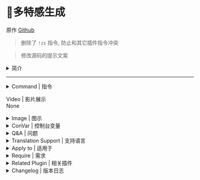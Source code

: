 # 📌多特感生成

原作 [Github](https://github.com/fbef0102/L4D1_2-Plugins/tree/master/l4dinfectedbots)

> 删除了 `!zs` 指令, 防止和其它插件指令冲突

> 修改源码的提示文案

<details><summary>简介</summary>

- 此插件控制游戏导演生成系统, 能够强制无视游戏特感数量限制, 生成多特感
- 当幸存者变多时, 僵尸数量变多、特感数量变多、Tank数量变多、Tank血量变多, 提升游戏难度
- 此插件可以让玩家在战役/写实/生存模式下加入特感阵营, 用来恶搞战役玩家XD
- 解锁特感队伍的人数上限, 可以加入第五位以上的特感真人玩家, 达成对抗 10 VS 10 玩法
- **支持所有模式包括突变模式**
</details>

---
<details><summary>Command | 指令</summary>

|指令|功能|权限|
|-|-|-|
|`!ji`|(仅限战役/写实/幸存者) 加入到感染者阵营|Admin & Console, 有cvar控制权限|
|`!js`|(仅限战役/写实/幸存者) 加入到幸存者阵营|Admin & Console, 有cvar控制权限|
|`!infhud`|开关感染者HUD, 只有开启转换阵容cvar才有实际效果<br>`l4d_infectedbots_coop_versus "1"`|Console|
|`!timer`|设置特感的生成时间 (权限: ADMFLAG_SLAY)|Admin|
|`!zlimit`|设置场上特感的数量上限 (权限: ADMFLAG_SLAY)|Admin|
|~~`!zs`~~|已删除指令, 防止和其它插件指令冲突<br>~~(仅限感染者玩家) 感染者玩家自杀 (让感染者卡住时可以死亡)~~||
</details>

Video | 影片展示
<br>None

<details><summary>Image | 图示</summary>

![l4dinfectedbots_1](image/l4dinfectedbots_1.jpg)<br>
![l4dinfectedbots_2](image/l4dinfectedbots_2.jpg)

- Join infected team and play in coop/survival/realism mode.<br>
- 在战役/写实/生存模式下加入特感阵营
![l4dinfectedbots_3](image/l4dinfectedbots_3.jpg)
</details>

<details><summary>ConVar | 控制台变量</summary>

<br>

此内容为自用 cvar, 仅当刷特插件, 并固定多少特多少秒刷特

关闭了: 转换阵容, 小僵尸数量\Tank数量和血量, witch数量

- <details><summary>部分Cvar参数解释</summary>

	<br>

	<details><summary>设置特感生成最大数量限制</summary>

	```sourcepawn
	l4d_infectedbots_charger_limit
	l4d_infectedbots_boomer_limit 
	l4d_infectedbots_hunter_limit
	l4d_infectedbots_jockey_limit
	l4d_infectedbots_smoker_limit
	l4d_infectedbots_spitter_limit
	```

	- 这6个cvar值加在一起必须等于或超过 `l4d_infectedbots_max_specials` <br>For example:

	```sourcepawn
	// 好的
	l4d_infectedbots_charger_limit 1
	l4d_infectedbots_boomer_limit 1
	l4d_infectedbots_hunter_limit 1
	l4d_infectedbots_jockey_limit 1
	l4d_infectedbots_smoker_limit 1
	l4d_infectedbots_spitter_limit 1
	l4d_infectedbots_max_specials 6 
	```

	```sourcepawn
	// 好的
	l4d_infectedbots_charger_limit 1
	l4d_infectedbots_boomer_limit 2
	l4d_infectedbots_hunter_limit 4
	l4d_infectedbots_jockey_limit 2
	l4d_infectedbots_smoker_limit 2
	l4d_infectedbots_spitter_limit 2
	l4d_infectedbots_max_specials 10 
	```

	```sourcepawn
	// 烂, 没设置好
	l4d_infectedbots_charger_limit 0
	l4d_infectedbots_boomer_limit 1
	l4d_infectedbots_hunter_limit 2
	l4d_infectedbots_jockey_limit 0
	l4d_infectedbots_smoker_limit 1
	l4d_infectedbots_spitter_limit 0
	l4d_infectedbots_max_specials 9 
	```

	> __Note__ 
	<br/>1. 请注意, 最大数量限制不包含witch的数量, 但会包含Tank的数量
	<br/>2. 在对抗／清道夫模式中, 特感最大生成数量 = 特感队伍的空位
	</details>

	<details><summary>5位以上存活的幸存者调整特感最大生成数量</summary>

	- 例如: 如果第5位以上存活的幸存者, 每3个玩家加入, 最大的特感数量加2<br>因此, 如果有10个存活的幸存者, 则特感最大生成数量为:4+2+2=8
		```php
		l4d_infectedbots_max_specials "4"
		l4d_infectedbots_add_specials "2"
		l4d_infectedbots_add_specials_scale "3"
		```

	- 如果不想改变特感生成数量, 可以设置
		```php
		l4d_infectedbots_add_specials "0"
		```

	> __Note__ 
	<br/>在对抗／清道夫模式中, 特感最大生成数量 = 特感队伍的空位
	</details>

	<details><summary>在战役/幸存者/写实模式下成为感染者</summary>

	- 例如:只有拥有 "z "权限的玩家才能加入感染者阵营, 且感染者只能有2个名额

	```sourcepawn
	l4d_infectedbots_coop_versus "1"
	l4d_infectedbots_coop_versus_join_access "z"
	l4d_infectedbots_coop_versus_human_limit "2"
	```

	- 如果想所有玩家可以加入感染者阵营, 请设置

	```sourcepawn
	l4d_infectedbots_coop_versus_join_access ""
	```

	- 在战役/幸存者/写实中, 感染者玩家将以灵魂状态下复活

	```sourcepawn
	l4d_infectedbots_coop_versus_human_ghost_enable "1" 
	```	

	- 感染者玩家可以接管在场上的Tank:

	```sourcepawn
	l4d_infectedbots_coop_versus_Tank_playable "1" 
	```
	</details>

	<details><summary>如何生成Tank</summary>

	- 每次生成特感都有5%的几率生成Tank<br>请注意, 如果达到了Tank数量上限或生成Tank的概率为0%, 仍然不会产生Tank (不影响游戏生成的Tank)

	```sourcepawn
	l4d_infectedbots_Tank_limit "2"
	l4d_infectedbots_Tank_spawn_probability "5"
	```

	- 如果想在最后救援时不生成Tank(不影响游戏生成的Tank), 请设置

	```sourcepawn
	l4d_infectedbots_Tank_spawn_final "0"
	```
	</details>

	<details><summary>5位以上存活的幸存者调整Tank生成限制</summary>

	- Tank上限 = 场上同时存在Tank的数量

	- 这意味着如果有第5位以上存活的幸存者, 每5个玩家加入, Tank可生成上限数量加1<br>因此, 如果有10个存活的幸存者, Tank可生成上限数量为: 2+1=3 (不影响游戏生成的Tank)

	```sourcepawn
	l4d_infectedbots_Tank_limit "2"
	l4d_infectedbots_add_Tanklimit "1"
	l4d_infectedbots_add_Tanklimit_scale "5"
	```

	- 如果想关闭这个功能, 请设置 

	```sourcepawn
	l4d_infectedbots_add_Tanklimit "0"
	```
	</details>

	<details><summary>5位以上存活的幸存者调整Tank血量</summary>

	- 例如: 有第5位以上存活的幸存者, 每3个玩家加入, Tank的血量就会增加1200<br/>因此, 如果有10个存活的幸存者, Tank血量为:4000+1200+1200=6400hp

	```sourcepawn
	l4d_infectedbots_adjust_Tankhealth_enable "1"
	l4d_infectedbots_default_Tankhealth "4000"
	l4d_infectedbots_add_Tankhealth "1200"
	l4d_infectedbots_add_Tankhealth_scale "3"
	```

	- 如果想关闭这个功能, 不想让这个插件改变Tank血量, 请设置

	```sourcepawn
	l4d_infectedbots_adjust_Tankhealth_enable "0"
	```
	>__Note__
	<br>Tank血量会依照游戏模式与难度自动做出最终调整, 譬如设置Tank血量为4000, 则
	<br>简单难度下Tank血量最终为 4000 - 0.75 = 3000
	<br>一般难度下Tank血量最终为 4000 - 1.0 = 4000
	<br>进阶/专家难度下Tank血量最终为 4000 - 2.0 = 8000
	<br>对抗/清道夫模式下Tank血量最终为 4000 - 1.5 = 6000
	</details>

	<details><summary>5位以上存活的幸存者调整普通僵尸最大数量</summary>

	- 例如:有第5位以上存活的幸存者, 每一个玩家加入, 普通僵尸最大数量将会增加2个<br>因此, 如果有10个存活的幸存者, 普通僵尸数量为: 30+2+2+2+2+2+2 = 42

	```sourcepawn
	l4d_infectedbots_adjust_commonlimit_enable "1"
	l4d_infectedbots_default_commonlimit "30"
	l4d_infectedbots_add_commonlimit_scale "1"
	l4d_infectedbots_add_commonlimit "2"
	```

	- 如果想关闭这个功能, 不想让这个插件改变僵尸最大数量, 请设置

	```sourcepawn
	l4d_infectedbots_adjust_commonlimit_enable "0"
	```
	</details>

	<details><summary>调整特感生成时间</summary>

	- 根据每个存活的幸存者, 减少一定数值的特感生成时间<br>如果有5个存活的幸存者, 则特感生成时间为:[最长时间: 60-(5x2) = 50, 最短时间: 30-(5x2) = 20]

	```sourcepawn
	l4d_infectedbots_spawn_time_max "60"
	l4d_infectedbots_spawn_time_min "30"
	l4d_infectedbots_adjust_spawn_times "1"
	l4d_infectedbots_adjust_reduced_spawn_times_on_player "2"
	```

	- 如果想关闭这个功能, 请设置 

	```sourcepawn
	l4d_infectedbots_adjust_spawn_times "0"
	```

	- (对抗/清道夫) 如何控制真人特感玩家的复活时间?
		- 真人玩家的复活时间是根据官方指令设定

		```sourcepawn
		sm_cvar z_ghost_delay_min "20"
		sm_cvar z_ghost_delay_max "30"
		```

		- 也依照"特感玩家数量"与"特感队伍空位"自动做出最终调整, 其公式为

		```sourcepawn
		// 如果"特感玩家数量" 大于等于4, 则以4代入计算
		// 如果"特感队伍空位" 大于等于4, 则以4代入计算
		最短时间: z_ghost_delay_min - (特感玩家数量 ÷ 特感队伍空位) 
		最长时间: z_ghost_delay_max - (特感玩家数量 ÷ 特感队伍空位)
		```

		- 以下举例

		```sourcepawn
		// 特感玩家:3人, 特感队伍空位:4人, z_ghost_delay_min: 30, z_ghost_delay_max: 40
		特感玩家复活时间最终为: [最短时间: 30 - (3÷4) = 22.5秒, 最长时间: 40 - (3÷4) = 30秒]

		// 特感玩家:1人, 特感队伍空位:1人, z_ghost_delay_min: 3, z_ghost_delay_max: 3
		特感玩家复活时间最终为: 3 - (1÷1) = 3秒

		// 特感玩家:2人, 特感队伍空位:4人, z_ghost_delay_min: 18, z_ghost_delay_max: 18
		特感玩家复活时间最终为: 18 - (2÷4) = 9秒

		// 特感玩家:3人, 特感队伍空位:8人, z_ghost_delay_min: 20, z_ghost_delay_max: 20
		特感玩家复活时间最终为: 20 - (3÷4) = 15秒

		// 特感玩家:4人, 特感队伍空位:8人, z_ghost_delay_min: 20, z_ghost_delay_max: 20
		特感玩家复活时间最终为: 20 - (4÷4) = 20秒

		// 特感玩家:7人, 特感队伍空位:8人, z_ghost_delay_min: 20, z_ghost_delay_max: 20
		特感玩家复活时间最终为: 20 - (4÷4) = 20秒
		```
	</details>

	<details><summary>特感生成距离 (仅限战役/写实)</summary>

	- 请注意!这个指令也会影响普通僵尸的生成范围

	```sourcepawn
	l4d_infectedbots_spawn_range_min "350"
	```

	- 让特感可以在非常接近幸存者的地方复活, 以获得更好的游戏体验

	```sourcepawn
	l4d_infectedbots_spawn_range_min "0" 
	```

	> __Warning__ 
	<br/>在对抗/清道夫模式中, 这个指令会影响灵魂状态下真人特感玩家的复活范围
	</details>

	<details><summary>刷特模式</summary>

	- 如果为1, 则感染者需要等待其他感染者准备好才能一起被插件生成攻击幸存者<br>如果为0, 相当于特感速递模式, 场上特感总数 为 `l4d_infectedbots_max_specials`

	```sourcepawn
	l4d_infectedbots_coordination "1" 
	```

	- 当场上有存活的Tank时停止生成AI特感

	```sourcepawn
	l4d_infectedbots_spawns_disabled_Tank "1" 
	```
	</details>

	<details><summary>设置刷特权重</summary>

	- 除了Tank与Witch以外可以增减特感的权重, 譬如

	```sourcepawn
	// 每一次特感生成, 有很大的机率生成Hunter与Charger
	// 如果Hunter与Charger达到最大数量限制, 则根据权重分配生成其他特感
	l4d_infectedbots_boomer_weight "5"
	l4d_infectedbots_charger_weight "90"
	l4d_infectedbots_hunter_weight "100"
	l4d_infectedbots_jockey_weight "10"
	l4d_infectedbots_smoker_weight "5"
	l4d_infectedbots_spitter_weight "8"
	```

	- 可根据"场上特感数量"与"生成最大数量"两种值调整每个特感的权重 (公式如何计算, 不要问)

	```sourcepawn
	// 如果为1, 可生成的最大数量越多, 该特感的权重值越高
	// 如果为1, 场上相同特感种类的数量越多, 该特感的权重值越低
	l4d_infectedbots_scale_weights "1"
	```
	</details>

	<details><summary>关闭插件提示</summary>

	![Message](https://user-images.githubusercontent.com/12229810/209463323-5c9336af-1883-4a20-a7f5-7d83d4357587.png)

	- 当存活的幸存者数量发生变化时宣布插件状态, 0=关 1=开

	```sourcepawn
	l4d_infectedbots_announcement_enable "0" 
	```
	</details>

	<details><summary>关闭感染者玩家发出红色的光</summary>

	![image](https://user-images.githubusercontent.com/12229810/209463883-ecf76a44-0da1-4044-81d4-68933d1c09d6.png)

	- 0=关 1=开

	```sourcepawn
	l4d_infectedbots_coop_versus_human_light "0" 
	```
	</details>

	<details><summary>停止特感Bots生成</summary>

	- 在对抗/清道夫模式中, 关闭特感bots生成, 只允许真人特感玩家生成特感 (此插件会继续生成Witch、不影响导演系统)

	```sourcepawn
	l4d_infectedbots_disable_infected_bots "1"
	```
	</details>

	<details><summary>计算第5位以上死亡的幸存者</summary>

	- 调整特感最大生成数量、Tank血量、普通僵尸最大数量、Tank生成限制时, 计算幸存者数量时也包含死亡的玩家

	```sourcepawn
	l4d_infectedbots_calculate_including_dead_player "1"
	```
	</details>

cfg/sourcemod/l4dinfectedbots.cfg
```sourcepawn
// This file was auto-generated by SourceMod (v1.11.0.6926)
// ConVars for plugin "l4dinfectedbots.smx"

// 在对抗/清道夫模式中, 关闭特感bots生成, 只允许真人特感玩家生成特感 (此插件会继续生成Witch, 不影响导演系统)
l4d_infectedbots_disable_infected_bots "0"

// --- 动态小僵尸参数 ---
// 如果为1, 则启用根据存活的幸存者数量调整僵尸数量
l4d_infectedbots_adjust_commonlimit_enable "0"

// 当幸存者数量不超过5人的僵尸数量
l4d_infectedbots_default_commonlimit "8"

// 存活的幸存者数量超过4个时, 最大普通僵尸数量上限 = default_commonlimit + [(存活的幸存者数量-4) ÷ 'add_commonlimit_scale'] × 'add_commonlimit'
l4d_infectedbots_add_commonlimit_scale "1"
 
// 存活的幸存者数量超过4个时, 每加入一个'l4d_infectedbots_default_commonlimit'的玩家, 就增加一定的值到'l4d_infectedbots_add_commonlimit_scale'
l4d_infectedbots_add_commonlimit "4"

// --- 动态特感参数 ---
// 幸存者少于4个及以下可生成的最大特感数量(必须让7个特感数量{不包括witch}上限的值加起来超过这个值
l4d_infectedbots_max_specials "18"

// 存活的幸存者数量超过4个时, 最大特感数量上限 = max_specials + [(存活的幸存者数量-4) ÷ 'add_specials_scale'] × 'add_specials'
// 每增加n位幸存者
l4d_infectedbots_add_specials_scale "0"

// 存活的幸存者数量超过4个时, 每加入一个'l4d_infectedbots_max_specials'的玩家, 就增加一定的值到'l4d_infectedbots_add_specials_scale'
// 每增加n位幸存者则+N特感数值,0=关闭
l4d_infectedbots_add_specials "2"

//--- 特感时间\生成参数 ---
// 在地图第一关离开安全区后多长时间开始刷特
l4d_infectedbots_initial_spawn_timer "40"

// 如果为1, 即使幸存者尚未离开安全区域, 游戏依然能生成特感
l4d_infectedbots_safe_spawn "0"
 
// 如果为1, 则根据幸存者数量与特感队伍的真人玩家数量调整特感复活时间
l4d_infectedbots_adjust_spawn_times "0"
 
// 每增加一位幸存者, 则减少(存活的幸存者数量-l4d_infectedbots_adjust_reduced_spawn_times_on_player)复活时间(初始4位幸存者也算在内)
l4d_infectedbots_adjust_reduced_spawn_times_on_player "1"
 
// 允许特感在同一个时间点复活没有误差 (小心启动, 会影响服务器卡顿)
l4d_infectedbots_spawn_on_same_frame 0// 从哪里寻找位置复活特感? (0=最前方幸存者附近, 1=随机的幸存者附近)
l4d_infectedbots_spawn_where_method "1"

// 特感生成的最小距离 (默认: 550, 仅战役/写实)
// 这个cvar也会影响普通僵尸的生成范围和灵魂状态下感染者玩家的复活距离
l4d_infectedbots_spawn_range_min "350"

// 设置插件生成的特感最大时间(秒)
l4d_infectedbots_spawn_time_max "20"

// 设置插件生成的特感最小时间(秒)
l4d_infectedbots_spawn_time_min "20"

// AI特感生成多少秒后踢出(AI防卡)
l4d_infectedbots_lifespan "25"

// 调整特感最大生成数量, Tank血量, 普通僵尸最大数量, tank生成限制时, 计算倖存者数量时也包含死亡的玩家
l4d_infectedbots_calculate_including_dead_player "0"

// 如果为1, 则当Tank存活时禁止特感复活
l4d_infectedbots_spawns_disabled_tank "1"

// --- 动态tank血量 ---
// 存活的幸存者数量超过4个时, 每加入一个'l4d_infectedbots_default_tankhealth'的玩家, 就增加一定的数值到'l4d_infectedbots_add_tankhealth_scale'
l4d_infectedbots_add_tankhealth "100"

// 存活的幸存者数量超过4个时, Tank血量上限 = max_specials + [(存活的幸存者数量-4) ÷ 'add_specials_scale'] × 'add_specials']
l4d_infectedbots_add_tankhealth_scale "1"

// 存活的幸存者数量超过4个时, 每加入一个'l4d_infectedbots_tank_limit'的玩家, 就增加一定的值给'l4d_infectedbots_add_tanklimit_scale'
l4d_infectedbots_add_tanklimit "1"

// 存活的幸存者数量超过4个时, Tank数量上限 = tank_limit + [(存活的幸存者数量-4) ÷ 'add_tanklimit_scale'] × 'add_tanklimit'
l4d_infectedbots_add_tanklimit_scale "3"

// 设置Tank默认血量上限, Tank血量上限受到游戏难度或模式影响 (若Tank血量上限设置为4000, 则简单难度3000血, 普通难度4000血, 对抗类型模式6000血, 高级/专家难度血量8000血)
l4d_infectedbots_default_tankhealth "4000"

// 如果为1, 则根据幸存者数量修改Tank血量上限
l4d_infectedbots_adjust_tankhealth_enable "0"

// 0=关闭插件, 1=开启插件
l4d_infectedbots_allow "1"

// 如果为1, 则当存活的幸存者数量发生变化时宣布插件状态
l4d_infectedbots_announcement_enable "0"

// 在战役/幸存者/清道夫中设置通过插件加入到感染者的玩家数量
l4d_infectedbots_coop_versus_human_limit "2"

// 有什么权限的玩家在战役/写实/生存模式中可以加入到感染者 (无内容 = 所有人, -1: 无法加入)
l4d_infectedbots_coop_versus_join_access "-1"

// 如果为1, 玩家可以在战役/写实/生存模式中接管Tank
l4d_infectedbots_coop_versus_tank_playable "1"

// 如果为1, 则玩家可以在战役/写实/生存模式中加入感染者(!ji加入感染者 !js加入幸存者)"
l4d_infectedbots_coop_versus "1"

// 如果为1, 则通知玩家如何加入到幸存者和感染者
l4d_infectedbots_coop_versus_announce "0"

// 如果为1, 则在战役/写实/生存模式中, 感染者玩家将以灵魂状态复活
l4d_infectedbots_coop_versus_human_ghost_enable "1"

// 如果为1, 则感染者玩家将发出红色的光
l4d_infectedbots_coop_versus_human_light "1"

// 是否提示感染者玩家如何开启HUD
l4d_infectedbots_infhud_announce "1"

// 感染者玩家是否开启HUD
l4d_infectedbots_infhud_enable "1"

// 如果为1, 则感染者需要等待其他感染者准备好才能一起被插件生成攻击幸存者
// 如果为0, 则感染者先场上复活5个 死了一个就会有灵魂状态的感染者顶替复活 轮流上场 保持在场能有3-5个特感, 变成特感速递
l4d_infectedbots_coordination "1"

// --- 单个特感生成数量 ---
// 插件可生成boomer的最大数量
l4d_infectedbots_boomer_limit "3"

// 插件生成boomer的权重值 [0~100]
l4d_infectedbots_boomer_weight "90"

// 插件可生成charger的最大数量
l4d_infectedbots_charger_limit "5"

// 插件生成charger的权重值 [0~100]
l4d_infectedbots_charger_weight "100"

// 插件可生成hunter的最大数量
l4d_infectedbots_hunter_limit "5"

// 插件生成hunter的权重值 [0~100]
l4d_infectedbots_hunter_weight "100"

// 插件可生成jockey的最大数量
l4d_infectedbots_jockey_limit "5"

// 插件生成jockey的权重值 [0~100]
l4d_infectedbots_jockey_weight "100"

// 插件可生成smoker的最大数量
l4d_infectedbots_smoker_limit "4"

// 插件生成smoker的权重值 [0~100]
l4d_infectedbots_smoker_weight "90"

// 插件可生成spitter的最大数量
l4d_infectedbots_spitter_limit "1"

// 插件生成spitter的权重值 [0~100]
l4d_infectedbots_spitter_weight "100"

// 在这些模式中启用插件, 逗号隔开不需要空格(全空=全模式启用插件)
l4d_infectedbots_modes ""

// 在这些模式中关闭插件, 逗号隔开不需要空格(全空=无)
l4d_infectedbots_modes_off ""

// 在这些模式中启用插件. 0=全模式, 1=战役/写实, 2=幸存者, 4=对抗, 8=清道夫 多个模式的数字加到一起
l4d_infectedbots_modes_tog "0"

// 如果为1, 可生成的最大数量越多, 该特感的权重值越高
// 如果为1, 场上相同特感种类的数量越多, 该特感的权重值越低
l4d_infectedbots_scale_weights "0"

// 在哪些游戏模式中禁止感染者玩家使用sm_zs (0: 无, 1: 战役/写实, 2: 对抗/清道夫, 4: 幸存者, 多个模式添加数字输出)
l4d_infectedbots_sm_zs_disable_gamemode "1"

// 插件可生成tank的最大数量 (不影响剧情tank)
l4d_infectedbots_tank_limit "0"

// 如果为1, 则最后一关救援中插件不会生成Tank(不影响剧情生成的Tank)
l4d_infectedbots_tank_spawn_final "1"

// 每次生成一个特感的时候多少概率会变成tank
l4d_infectedbots_tank_spawn_probability "0"

// 如果为1, 则在对抗/清道夫模式中, 强迫所有玩家加入到感染者
l4d_infectedbots_versus_coop "0"

// witch生成多少秒才会踢出(不影响剧情生成的witch)
l4d_infectedbots_witch_lifespan "200"

// 插件可生成witch的最大数量 (不影响剧情生成的witch)
l4d_infectedbots_witch_max_limit "0"

// 如果为1, 则救援开始时会生成witch
l4d_infectedbots_witch_spawn_final "0"

// 插件生成witch的最大时间(秒)
l4d_infectedbots_witch_spawn_time_max "120.0"

// 插件生成witch的最小时间(秒)
l4d_infectedbots_witch_spawn_time_min "90.0"
```
</details>

<details><summary>Q&A | 问题</summary>

<br>

1. <details><summary>特感无法生成, 然后服务器后台经常冒出 `Couldn't find xxxxx Spawn position in X tries`</summary>

	<br>

	<img width="406" alt="image" src="https://user-images.githubusercontent.com/12229810/209465301-a816bd24-44d7-4e48-93ac-872857115631.png">

	分析:AI特感与普通感染者生成的范围是受到限制的, 在官方的预设当中, 是距离人类550~1500公尺范围之间找位置复活, 如果在这范围内找不到, 那就不会有特感与普通感染者

	原因如下:

	1. 地图故意作者为之, 为了怕人类灭团所以停止特感生成一段时间, 常发生在三方图开启地图机关的时候或者开启最终章救援无线电之前
	- 解决方式法一:去跟地图作者抱怨
	- 解决方式法二:自己修改地图vscript
	- 解决方式法三:推荐安装[Zombie Spawn Fix](https://forums.alliedmods.net/showthread.sourcepawn?t=333351), 修正某些时候游戏导演刻意停止特感生成的问题 (非100%完整解决特感不生成的问题)

	<br>

	2. 地图问题, 找不到附近的地形特感, 常发生在NAV没有做好的烂图或是人类已经抵达地图终点, 譬如死亡都心第一关人类抵达终点安全室的附近
	- 解决方式法一:去跟地图作者抱怨
	- 解决方式法二:自己修改地图的NAV

	<br>

	3. 所有能生成特感的地方都被幸存者看见, 导致特感找不到位置无法复活, 常发生在地图太宽阔的地形, 没有任何障碍物掩护
	- 解决方式法一:去跟地图作者抱怨
	- 解决方式法二:自己修改地图的NAV
	- 解决方式法三:把特感生成范围弄大点, 修改官方指令
		- 有副作用, 会导致特感生成得太远攻击不到幸存者, 不建议此方法
		```sourcepawn
		// 预设是1500
		sm_cvar z_spawn_range 2500
		```
	- 解决方式法四:请幸存者队伍移动位置, 让特感可以生成

	<br>

	4. 有设置指令值`director_no_specials 1`, 这会关闭游戏导演系统
	- 解决方式:`sm_cvar director_no_specials 0`
	</details>

2. <details><summary>转换阵营特感玩家的视角画面会卡住</summary>

	常发生在幸存者灭团重新回合的时候

	如果要修正请安装[l4d_fix_deathfall_cam](https://github.com/Target5150/MoYu_Server_Stupid_Plugins/tree/master/The%20Last%20Stand/l4d_fix_deathfall_cam)
	</details>

3. <details><summary>在战役/写实下, 特感玩家扮演第二只救援Tank时, 救援载具会直接来临</summary>

	如果要修正请安装[l4d2_scripted_tank_stage_fix to fix](https://github.com/Target5150/MoYu_Server_Stupid_Plugins/tree/master/The%20Last%20Stand/l4d2_scripted_tank_stage_fix)
	</details>
</details>

<details><summary>Translation Support | 支持语言</summary>

```
English
繁體中文
简体中文
Russian
```
</details>

<details><summary>Apply to | 适用于</summary>

```php
L4D1 coop/versus/realism/survival/scavenge + all mutation modes
L4D2 all modes
```
</details>

<details><summary>Require | 需求</summary>

1. [[L4D & L4D2] Left 4 DHooks Direct](https://forums.alliedmods.net/showthread.php?t=321696)
2. [[INC] Multi Colors](https://github.com/fbef0102/L4D1_2-Plugins/releases/tag/Multi-Colors)
</details>

<details><summary>Related Plugin | 相关插件</summary>

1. [MultiSlots](https://github.com/fbef0102/L4D1_2-Plugins/tree/master/l4dmultislots): Allows additional survivor players in server when 5+ player joins the server
	> 创造5位以上幸存者游玩服务器
2. [AI_HardSI](https://github.com/GJKen/L4d2_plugins/tree/main/%E5%8F%AF%E9%80%89-%E7%89%B9%E6%84%9FAI%E5%A2%9E%E5%BC%BA%20AI_HardSI(v1.6-2023.6.4)(fbef0102)): Improves the AI behaviour of special infected
	> 强化每个AI 特感的行为与提高智商, 积极攻击幸存者
3. [Zombie Spawn Fix](https://forums.alliedmods.net/showthread.sourcepawn?t=333351): To Fixed Special Inected and Player Zombie spawning failures in some cases
	> 修正某些时候游戏导演刻意停止特感生成的问题 (非100%完整解决特感不生成的问题)
4. [l4d_ssi_teleport_fix](https://github.com/fbef0102/Game-Private_Plugin/tree/main/Plugin_%E6%8F%92%E4%BB%B6/Special_Infected_%E7%89%B9%E6%84%9F/l4d_ssi_teleport_fix): Teleport AI Infected player (Not Tank) to the teammate who is much nearer to survivors.
	> 传送比较远的AI特感到靠近幸存者的特感队友附近
5. [gamemode-based_configs](https://github.com/fbef0102/L4D1_2-Plugins/tree/master/gamemode-based_configs): Allows for custom settings for each gamemode and mutatuion.
	> 根据游戏模式或突变模式执行不同的cfg文件
</details>

<details><summary>Changelog | 版本日志</summary>

```sourcepawn
//mi123645 @ 2009-2011
//HarryPotter @ 2019-2023
```
- v2.8.6 (2023-9-22)
	- Fixed "l4d_infectedbots_coordination" not working
	- Fixed Bot Spawn timer
	
- v2.8.5 (2023-9-17)
	- Adjust human spawn timer when 5+ infected slots in versus/scavenge
	- In Versus/Scavenge, human infected spawn timer controlled by the official cvars "z_ghost_delay_min" and "z_ghost_delay_max" 

- v2.8.4 (2023-8-26)
	- Improve Code.

- v2.8.3 (2023-7-5)
	- Override L4D2 Vscripts to control infected limit.

- v2.8.2 (2023-5-27)
	- Add a cvar, including dead survivors or not
	- Add a cvar, disable infected bots spawning or not in versus/scavenge mode

- v2.8.1 (2023-5-22)
	- Support l4d2 all mutation mode.

- v2.8.0 (2023-5-5)
	- Add Special Infected Weight
	- Add and modify cvars about Special Infected Weight

- v2.7.9 (2023-4-13)
	- Fixed Not Working in Survival Mode
	- Fixed cvar "l4d_infectedbots_adjust_spawn_times" calculation mistake

- v2.7.8 (2023-2-20)
	- [AlliedModder Post](https://forums.alliedmods.net/showpost.sourcepawn?p=2699220&postcount=1369)
	- ProdigySim's method for indirectly getting signatures added, created the whole code for indirectly getting signatures so the plugin can now withstand most updates to L4D2! (Thanks to [Shadowysn](https://forums.alliedmods.net/showthread.sourcepawn?t=320849) and [ProdigySim](https://github.com/ProdigySim/DirectInfectedSpawn)
	- L4D1 Signature update. Credit to [Psykotikism](https://github.com/Psykotikism/L4D1-2_Signatures).
	- Remake Code
	- Add translation support.
	- Update L4D2 "The Last Stand" gamedata, credit to [Lux](https://forums.alliedmods.net/showthread.sourcepawn?p=2714236), [Shadowysn](https://forums.alliedmods.net/showthread.sourcepawn?t=320849) and [Machine](https://forums.alliedmods.net/member.sourcepawn?u=74752)
	- Spawn infected without being limited by the director.
	- Join infected team in coop/survival/realism mode.
	- Light up SI ladders in coop/realism/survival. mode for human infected players. (l4d2 only, didn't work if you host a listen server)
	- Add cvars to turn off this plugin.
	- Fixed Hunter Tank Bug in l4d1 coop mode when Tank is playable.
	- If you want to fix Camera stuck in coop/versus/realism, install [this plugin by Forgetest](https://github.com/Target5150/MoYu_Server_Stupid_Plugins/tree/master/The%20Last%20Stand/l4d_fix_deathfall_cam)
	- Fixed Music Bugs when switching to infected team in coop/realism/survival.

- v1.0.0
	- [Original Plugin By mi123645](https://forums.alliedmods.net/showthread.sourcepawn?t=99746)
</details>